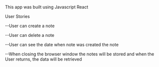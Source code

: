 This app was built using Javascript React

User Stories

--User can create a note
	
 --User can delete a note
	
 --User can see the date when note was created the note
	
 --When closing the browser window the notes will be stored and when the User returns, the data will be retrieved
